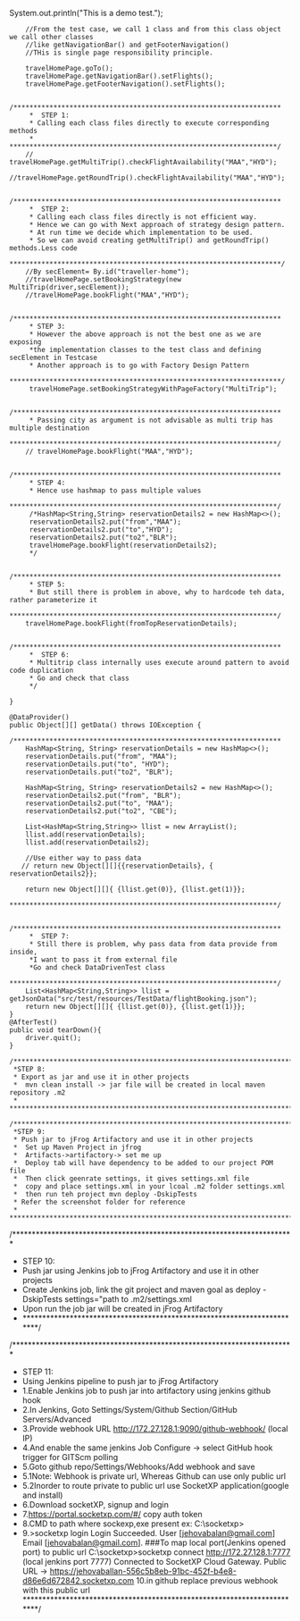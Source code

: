   System.out.println("This is a demo test.");

        //From the test case, we call 1 class and from this class object we call other classes
        //like getNavigationBar() and getFooterNavigation()
        //THis is single page responsibility principle.

        travelHomePage.goTo();
        travelHomePage.getNavigationBar().setFlights();
        travelHomePage.getFooterNavigation().setFlights();

        /*******************************************************************
         *  STEP 1:
         * Calling each class files directly to execute corresponding methods
         * *******************************************************************/
        // travelHomePage.getMultiTrip().checkFlightAvailability("MAA","HYD");
        //travelHomePage.getRoundTrip().checkFlightAvailability("MAA","HYD");

        /*******************************************************************
         *  STEP 2:
         * Calling each class files directly is not efficient way.
         * Hence we can go with Next approach of strategy design pattern.
         * At run time we decide which implementation to be used.
         * So we can avoid creating getMultiTrip() and getRoundTrip() methods.Less code
         ********************************************************************/
        //By secElement= By.id("traveller-home");
        //travelHomePage.setBookingStrategy(new MultiTrip(driver,secElement));
        //travelHomePage.bookFlight("MAA","HYD");

        /*******************************************************************
         * STEP 3:
         * However the above approach is not the best one as we are exposing
         *the implementation classes to the test class and defining secElement in Testcase
         * Another approach is to go with Factory Design Pattern
         ********************************************************************/
         travelHomePage.setBookingStrategyWithPageFactory("MultiTrip");

        /*******************************************************************
         * Passing city as argument is not advisable as multi trip has multiple destination
         *******************************************************************/
        // travelHomePage.bookFlight("MAA","HYD");

        /*******************************************************************
         * STEP 4:
         * Hence use hashmap to pass multiple values
         *******************************************************************/
         /*HashMap<String,String> reservationDetails2 = new HashMap<>();
         reservationDetails2.put("from","MAA");
         reservationDetails2.put("to","HYD");
         reservationDetails2.put("to2","BLR");
         travelHomePage.bookFlight(reservationDetails2);
         */

        /*******************************************************************
         * STEP 5:
         * But still there is problem in above, why to hardcode teh data, rather parameterize it
         *******************************************************************/
        travelHomePage.bookFlight(fromTopReservationDetails);

        /*******************************************************************
         *  STEP 6:
         * Multitrip class internally uses execute around pattern to avoid code duplication
         * Go and check that class
         */

    }

    @DataProvider()
    public Object[][] getData() throws IOException {
       /*******************************************************************
        HashMap<String, String> reservationDetails = new HashMap<>();
        reservationDetails.put("from", "MAA");
        reservationDetails.put("to", "HYD");
        reservationDetails.put("to2", "BLR");

        HashMap<String, String> reservationDetails2 = new HashMap<>();
        reservationDetails2.put("from", "BLR");
        reservationDetails2.put("to", "MAA");
        reservationDetails2.put("to2", "CBE");

        List<HashMap<String,String>> llist = new ArrayList();
        llist.add(reservationDetails);
        llist.add(reservationDetails2);

        //Use either way to pass data
       // return new Object[][]{{reservationDetails}, { reservationDetails2}};

        return new Object[][]{ {llist.get(0)}, {llist.get(1)}};
        *******************************************************************/

        /*******************************************************************
         *  STEP 7:
         * Still there is problem, why pass data from data provide from inside,
         *I want to pass it from external file
         *Go and check DataDrivenTest class
         *******************************************************************/
        List<HashMap<String,String>> llist = getJsonData("src/test/resources/TestData/flightBooking.json");
        return new Object[][]{ {llist.get(0)}, {llist.get(1)}};
    }
    @AfterTest()
    public void tearDown(){
        driver.quit();
    }

    /************************************************************************
     *STEP 8:
     * Export as jar and use it in other projects
     *  mvn clean install -> jar file will be created in local maven repository .m2
     * ************************************************************************/

    /************************************************************************
     *STEP 9:
     * Push jar to jFrog Artifactory and use it in other projects
     *  Set up Maven Project in jfrog
     *  Artifacts->artifactory-> set me up
     *  Deploy tab will have dependency to be added to our project POM file
     *  Then click geenrate settings, it gives settings.xml file
     *  copy and place settings.xml in your lcoal .m2 folder settings.xml
     *  then run teh project mvn deploy -DskipTests
     * Refer the screenshot folder for reference
     * ************************************************************************/

/************************************************************************
 * STEP 10:
 * Push jar using Jenkins job to jFrog Artifactory and use it in other projects
 * Create Jenkins job, link the git project and maven goal as deploy -DskipTests settings="path to .m2/settings.xml
 * Upon run the job jar will be created in jFrog Artifactory
 * ************************************************************************/

/************************************************************************
* STEP 11:
*   Using Jenkins pipeline to push jar to jFrog Artifactory
* 1.Enable Jenkins job to push jar into artifactory using jenkins github hook
* 2.In Jenkins, Goto Settings/System/Github Section/GitHub Servers/Advanced
* 3.Provide webhook URL http://172.27.128.1:9090/github-webhook/  (local IP)
* 4.And enable the same jenkins Job Configure -> select GitHub hook trigger for GITScm polling
* 5.Goto github repo/Settings/Webhooks/Add webhook and save
*  5.1Note: Webhook is private url, Whereas Github can use only public url
*  5.2Inorder to route private to public url use SocketXP application(google and install)
* 6.Download socketXP, signup and login
* 7.https://portal.socketxp.com/#/ copy auth token
* 8.CMD to path where sockexp,exe present ex: C:\socketxp>
* 9.>socketxp login <pastet the Token here>
  Login Succeeded.
  User [jehovabalan@gmail.com] Email [jehovabalan@gmail.com].
  ###To map local port(Jenkins opened port) to public url
  C:\socketxp>socketxp connect http://172.27.128.1:7777  (local jenkins port 7777)
  Connected to SocketXP Cloud Gateway.
  Public URL -> https://jehovaballan-556c5b8eb-91bc-452f-b4e8-d86e6d672842.socketxp.com
10.in github replace previous webhook with this public url
************************************************************************/
